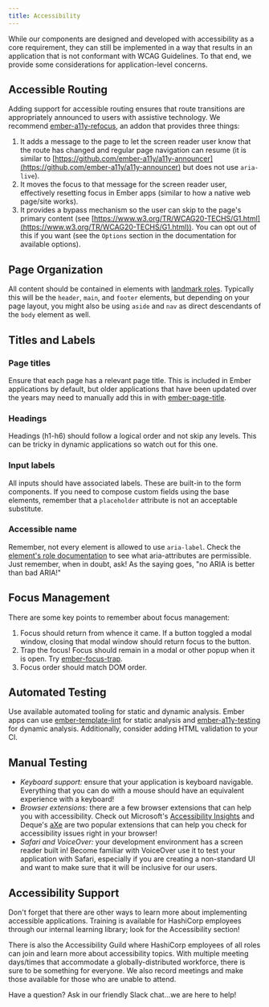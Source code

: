 ```yaml
---
title: Accessibility
---
```


While our components are designed and developed with accessibility as a core requirement, they can still be implemented in a way that results in an application that is not conformant with WCAG Guidelines. To that end, we provide some considerations for application-level concerns.

## Accessible Routing

Adding support for accessible routing ensures that route transitions are appropriately announced to users with assistive technology. We recommend [ember-a11y-refocus](https://github.com/ember-a11y/ember-a11y-refocus), an addon that provides three things:

1. It adds a message to the page to let the screen reader user know that the route has changed and regular page navigation can resume (it is similar to [https://github.com/ember-a11y/a11y-announcer](https://github.com/ember-a11y/a11y-announcer) but does not use `aria-live`).
2. It moves the focus to that message for the screen reader user, effectively resetting focus in Ember apps (similar to how a native web page/site works).
3. It provides a bypass mechanism so the user can skip to the page's primary content (see [https://www.w3.org/TR/WCAG20-TECHS/G1.html](https://www.w3.org/TR/WCAG20-TECHS/G1.html)). You can opt out of this if you want (see the `Options` section in the documentation for available options).

## Page Organization

All content should be contained in elements with [landmark roles](https://www.w3.org/TR/wai-aria/#landmark_roles). Typically this will be the `header`, `main`, and `footer` elements, but depending on your page layout, you might also be using `aside` and `nav` as direct descendants of the `body` element as well.

## Titles and Labels

### Page titles

Ensure that each page has a relevant page title. This is included in Ember applications by default, but older applications that have been updated over the years may need to manually add this in with [ember-page-title](https://github.com/ember-cli/ember-page-title).

### Headings

Headings (h1-h6) should follow a logical order and not skip any levels. This can be tricky in dynamic applications so watch out for this one.

### Input labels

All inputs should have associated labels. These are built-in to the form components. If you need to compose custom fields using the base elements, remember that a `placeholder` attribute is not an acceptable substitute.

### Accessible name

Remember, not every element is allowed to use `aria-label`. Check the [element's role documentation](https://www.w3.org/TR/wai-aria/#role_definitions) to see what aria-attributes are permissible. Just remember, when in doubt, ask! As the saying goes, "no ARIA is better than bad ARIA!"

## Focus Management

There are some key points to remember about focus management:

1. Focus should return from whence it came. If a button toggled a modal window, closing that modal window should return focus to the button.
2. Trap the focus! Focus should remain in a modal or other popup when it is open. Try [ember-focus-trap](https://github.com/josemarluedke/ember-focus-trap).
3. Focus order should match DOM order.

## Automated Testing

Use available automated tooling for static and dynamic analysis. Ember apps can use [ember-template-lint](https://github.com/ember-template-lint/ember-template-lint) for static analysis and [ember-a11y-testing](https://github.com/ember-a11y/ember-a11y-testing) for dynamic analysis. Additionally, consider adding HTML validation to your CI.

## Manual Testing

- *Keyboard support:* ensure that your application is keyboard navigable. Everything that you can do with a mouse should have an equivalent experience with a keyboard!
- *Browser extensions:* there are a few browser extensions that can help you with accessibility. Check out Microsoft's [Accessibility Insights](https://accessibilityinsights.io/) and Deque's [aXe](https://www.deque.com/axe/browser-extensions/) are two popular extensions that can help you check for accessibility issues right in your browser!
- *Safari and VoiceOver:* your development environment has a screen reader built in! Become familiar with VoiceOver use it to test your application with Safari, especially if you are creating a non-standard UI and want to make sure that it will be inclusive for our users.

## Accessibility Support

Don't forget that there are other ways to learn more about implementing accessible applications. Training is available for HashiCorp employees through our internal learning library; look for the Accessibility section!

There is also the Accessibility Guild where HashiCorp employees of all roles can join and learn more about accessibility topics. With multiple meeting days/times that accommodate a globally-distributed workforce, there is sure to be something for everyone. We also record meetings and make those available for those who are unable to attend.

Have a question? Ask in our friendly Slack chat...we are here to help!
